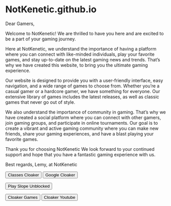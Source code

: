 # NotKenetic.github.io
Dear Gamers,

Welcome to NotKenetic! We are thrilled to have you here and are excited to be a part of your gaming journey.

Here at NotKenetic, we understand the importance of having a platform where you can connect with like-minded individuals, play your favorite games, and stay up-to-date on the latest gaming news and trends. That’s why we have created this website, to bring you the ultimate gaming experience.

Our website is designed to provide you with a user-friendly interface, easy navigation, and a wide range of games to choose from. Whether you’re a casual gamer or a hardcore gamer, we have something for everyone. Our extensive library of games includes the latest releases, as well as classic games that never go out of style.

We also understand the importance of community in gaming. That’s why we have created a social platform where you can connect with other gamers, join gaming groups, and participate in online tournaments. Our goal is to create a vibrant and active gaming community where you can make new friends, share your gaming experiences, and have a blast playing your favorite games.

Thank you for choosing NotKenetic We look forward to your continued support and hope that you have a fantastic gaming experience with us.

Best regards,
Lemy, at
NotKenetic

<html>
    <body>
        <script src="https://chatwee-api.com/v2/script/64346909029bba00cc0fe0ea.js"></script>
    </body>
</html>


<html>
<head>
  <title>Classes Cloak</title>
  <link rel="icon" type="image/png" href="favicon.png">
  <script>
    function changeTab() {
      document.title = "Classes";
      var favicon = document.querySelector('link[rel="icon"]');
      favicon.href = "https://encrypted-tbn0.gstatic.com/images?q=tbn:ANd9GcQvxl9AdlpZuyrwP8HeX_payem7KHA3KJawKWKaq17pMA&s";
    }
  </script>
</head>
<body>
  <button onclick="changeTab()">Classes Cloaker</button>
</body>
</html>






<html>
<head>
  <title>Classes Cloak</title>
  <link rel="icon" type="image/png" href="favicon.png">
  <script>
    function changeTab() {
      document.title = "Google";
      var favicon = document.querySelector('link[rel="icon"]');
      favicon.href = "https://cdn-icons-png.flaticon.com/512/2991/2991148.png";
    }
  </script>
</head>
<body>
  <button onclick="changeTab()">Google Cloaker</button>
</body>
</html>







<html>
<head>
    <title>Slope</title>
</head>
<body>

<!-- Button Element -->
<button id="transferButton">Play Slope Unblocked</button>

<!-- JavaScript Code -->
<script>
    // Get the button element by its ID
    var transferButton = document.getElementById("transferButton");
    
    // Add a click event listener to the button
    transferButton.addEventListener("click", function() {
        // Redirect to the desired URL
        window.location.href = "https://notkenetic.github.io/slope.html"; // Replace with your desired URL
    });
</script>

</body>
</html>




<html>
<head>
  <title>Cloakers</title>
  <link rel="icon" type="image/png" href="favicon.png">
  <script>
    function changeTab(title, favicon) {
      document.title = title;
      var faviconLink = document.querySelector('link[rel="icon"]');
      faviconLink.href = favicon;
    }
  </script>
</head>
<body>
  <button onclick="changeTab('Games', 'https://static.wikia.nocookie.net/logopedia/images/1/1c/Coolmath_Games_2018_Icon.png/revision/latest?cb=20220528144902')">Cloaker Games</button>
  <button onclick="changeTab('Youtube', 'https://cdn-icons-png.flaticon.com/512/1384/1384060.png')">Cloaker Youtube</button>

</body>
</html>
